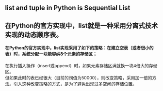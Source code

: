 ## list and tuple in Python is Sequential List

## 在Python的官方实现中，list就是一种采用分离式技术实现的动态顺序表。

#### 在Python的官方实现中，list实现采用了如下的策略：在建立空表（或者很小的表）时，系统分配一块能容纳8个元素的存储区；  
在执行插入操作（insert或append）时，如果元素存储区满就换一块4倍大的存储区。  
但如果此时的表已经很大（目前的阀值为50000），则改变策略，采用加一倍的方法。引入这种改变策略的方式，是为了避免出现过多空闲的存储位置。

